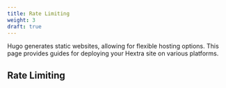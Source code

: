 ```yaml
---
title: Rate Limiting
weight: 3
draft: true
---
```


Hugo generates static websites, allowing for flexible hosting options.
This page provides guides for deploying your Hextra site on various platforms.

<!--more-->


## Rate Limiting